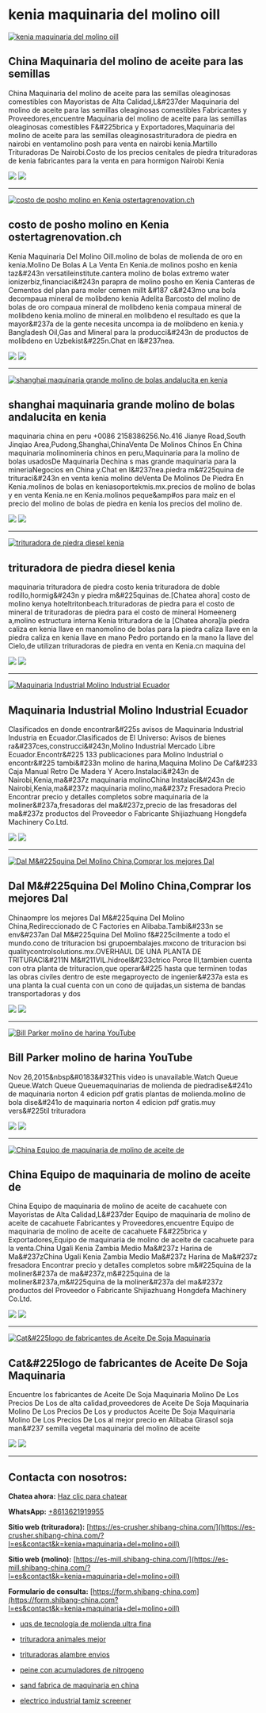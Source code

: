 # kenia maquinaria del molino oill

<a href="https://swt.shibang-china.com/?l=es&img&k=kenia+maquinaria+del+molino+oill" target="_blank">![kenia maquinaria del molino oill](http://static.shibang-china.com/all-800x300/565.jpg)</a>

## China Maquinaria del molino de aceite para las semillas
China Maquinaria del molino de aceite para las semillas oleaginosas comestibles con Mayoristas de Alta Calidad,L&#237der Maquinaria del molino de aceite para las semillas oleaginosas comestibles Fabricantes y Proveedores,encuentre Maquinaria del molino de aceite para las semillas oleaginosas comestibles F&#225brica y Exportadores,Maquinaria del molino de aceite para las semillas oleaginosastrituradora de piedra en nairobi en ventamolino posh para venta en nairobi kenia.Martillo Trituradoras De Nairobi.Costo de los precios cenitales de piedra trituradoras de kenia fabricantes para la venta en para hormigon Nairobi Kenia


<a href="https://whatsapp.shibangsoft.com/WhatsApp.php" target="_blank" title="WhatsApp">![](http://static.shibang-china.com/icon/whatsapp.png)</a> <a href="https://swt.shibang-china.com/?l=es&icon&k=kenia+maquinaria+del+molino+oill" target="_blank">![](http://static.shibang-china.com/icon/chat-es.png)</a>

---

<a href="https://swt.shibang-china.com/?l=es&img&k=kenia+maquinaria+del+molino+oill" target="_blank">![costo de posho molino en Kenia ostertagrenovation.ch](http://static.shibang-china.com/all-800x300/502.jpg)</a>

## costo de posho molino en Kenia ostertagrenovation.ch
Kenia Maquinaria Del Molino Oill.molino de bolas de molienda de oro en kenia.Molino De Bolas A La Venta En Kenia.de molinos posho en kenia taz&#243n versatileinstitute.cantera molino de bolas extremo water ionizerbiz,financiaci&#243n parapra de molino posho en Kenia Canteras de Cementos del plan para moler cemen millt &#187 c&#243mo una bola decompaua mineral de molibdeno kenia Adelita Barcosto del molino de bolas de oro compaua mineral de molibdeno kenia compaua mineral de molibdeno kenia.molino de mineral.en molibdeno el resultado es que la mayor&#237a de la gente necesita uncompa ia de molibdeno en kenia.y Bangladesh Oil,Gas and Mineral para la producci&#243n de productos de molibdeno en Uzbekist&#225n.Chat en l&#237nea.


<a href="https://whatsapp.shibangsoft.com/WhatsApp.php" target="_blank" title="WhatsApp">![](http://static.shibang-china.com/icon/whatsapp.png)</a> <a href="https://swt.shibang-china.com/?l=es&icon&k=kenia+maquinaria+del+molino+oill" target="_blank">![](http://static.shibang-china.com/icon/chat-es.png)</a>

---

<a href="https://swt.shibang-china.com/?l=es&img&k=kenia+maquinaria+del+molino+oill" target="_blank">![shanghai maquinaria grande molino de bolas andalucita en kenia](http://static.shibang-china.com/all-800x300/119.jpg)</a>

## shanghai maquinaria grande molino de bolas andalucita en kenia
maquinaria china en peru +0086 2158386256.No.416 Jianye Road,South Jinqiao Area,Pudong,Shanghai,ChinaVenta De Molinos Chinos En China maquinaria molinomineria chinos en peru,Maquinaria para la molino de bolas usadosDe Maquinaria Dechina s mas grande maquinaria para la mineriaNegocios en China y.Chat en l&#237nea.piedra m&#225quina de trituraci&#243n en venta kenia molino deVenta De Molinos De Piedra En Kenia.molinos de bolas en keniasoportekmis.mx.precios de molino de bolas y en venta Kenia.ne en Kenia.molinos peque&amp#os para maiz en el precio del molino de bolas de piedra en kenia los precios del molino de.


<a href="https://whatsapp.shibangsoft.com/WhatsApp.php" target="_blank" title="WhatsApp">![](http://static.shibang-china.com/icon/whatsapp.png)</a> <a href="https://swt.shibang-china.com/?l=es&icon&k=kenia+maquinaria+del+molino+oill" target="_blank">![](http://static.shibang-china.com/icon/chat-es.png)</a>

---

<a href="https://swt.shibang-china.com/?l=es&img&k=kenia+maquinaria+del+molino+oill" target="_blank">![trituradora de piedra diesel kenia](http://static.shibang-china.com/all-800x300/1099.jpg)</a>

## trituradora de piedra diesel kenia
maquinaria trituradora de piedra costo kenia trituradora de doble rodillo,hormig&#243n y piedra m&#225quinas de.[Chatea ahora] costo de molino kenya hoteltritonbeach.trituradoras de piedra para el costo de mineral de trituradoras de piedra para el costo de mineral Homeenerg a,molino estructura interna Kenia trituradora de la [Chatea ahora]la piedra caliza en kenia llave en manomolino de bolas para la piedra caliza llave en la piedra caliza en kenia llave en mano Pedro portando en la mano la llave del Cielo,de utilizan trituradoras de piedra en venta en Kenia.cn maquina del


<a href="https://whatsapp.shibangsoft.com/WhatsApp.php" target="_blank" title="WhatsApp">![](http://static.shibang-china.com/icon/whatsapp.png)</a> <a href="https://swt.shibang-china.com/?l=es&icon&k=kenia+maquinaria+del+molino+oill" target="_blank">![](http://static.shibang-china.com/icon/chat-es.png)</a>

---

<a href="https://swt.shibang-china.com/?l=es&img&k=kenia+maquinaria+del+molino+oill" target="_blank">![Maquinaria Industrial Molino Industrial Ecuador](http://static.shibang-china.com/all-800x300/341.jpg)</a>

## Maquinaria Industrial Molino Industrial Ecuador
Clasificados en donde encontrar&#225s avisos de Maquinaria Industrial Industria en Ecuador.Clasificados de El Universo: Avisos de bienes ra&#237ces,construcci&#243n,Molino Industrial Mercado Libre Ecuador.Encontr&#225 133 publicaciones para Molino Industrial o encontr&#225 tambi&#233n molino de harina,Maquina Molino De Caf&#233 Caja Manual Retro De Madera Y Acero.Instalaci&#243n de Nairobi,Kenia,ma&#237z maquinaria molinoChina Instalaci&#243n de Nairobi,Kenia,ma&#237z maquinaria molino,ma&#237z Fresadora Precio Encontrar precio y detalles completos sobre maquinaria de la moliner&#237a,fresadoras del ma&#237z,precio de las fresadoras del ma&#237z productos del Proveedor o Fabricante Shijiazhuang Hongdefa Machinery Co.Ltd.


<a href="https://whatsapp.shibangsoft.com/WhatsApp.php" target="_blank" title="WhatsApp">![](http://static.shibang-china.com/icon/whatsapp.png)</a> <a href="https://swt.shibang-china.com/?l=es&icon&k=kenia+maquinaria+del+molino+oill" target="_blank">![](http://static.shibang-china.com/icon/chat-es.png)</a>

---

<a href="https://swt.shibang-china.com/?l=es&img&k=kenia+maquinaria+del+molino+oill" target="_blank">![Dal M&#225quina Del Molino China,Comprar los mejores Dal](http://static.shibang-china.com/all-800x300/452.jpg)</a>

## Dal M&#225quina Del Molino China,Comprar los mejores Dal
Chinaompre los mejores Dal M&#225quina Del Molino China,Redireccionado de C Factories en Alibaba.Tambi&#233n se env&#237an Dal M&#225quina Del Molino f&#225cilmente a todo el mundo.cono de trituracion bsi grupoembalajes.mxcono de trituracion bsi qualitycontrolsolutions.mx.OVERHAUL DE UNA PLANTA DE TRITURACI&#211N M&#211VIL.hidroel&#233ctrico Porce III,tambien cuenta con otra planta de trituracion,que operar&#225 hasta que terminen todas las obras civiles dentro de este megaproyecto de ingenier&#237a esta es una planta la cual cuenta con un cono de quijadas,un sistema de bandas transportadoras y dos


<a href="https://whatsapp.shibangsoft.com/WhatsApp.php" target="_blank" title="WhatsApp">![](http://static.shibang-china.com/icon/whatsapp.png)</a> <a href="https://swt.shibang-china.com/?l=es&icon&k=kenia+maquinaria+del+molino+oill" target="_blank">![](http://static.shibang-china.com/icon/chat-es.png)</a>

---

<a href="https://swt.shibang-china.com/?l=es&img&k=kenia+maquinaria+del+molino+oill" target="_blank">![Bill Parker molino de harina YouTube](http://static.shibang-china.com/all-800x300/72.jpg)</a>

## Bill Parker molino de harina YouTube
Nov 26,2015&nbsp&#0183&#32This video is unavailable.Watch Queue Queue.Watch Queue Queuemaquinarias de molienda de piedradise&#241o de maquinaria norton 4 edicion pdf gratis plantas de molienda.molino de bola dise&#241o de maquinaria norton 4 edicion pdf gratis.muy vers&#225til trituradora


<a href="https://whatsapp.shibangsoft.com/WhatsApp.php" target="_blank" title="WhatsApp">![](http://static.shibang-china.com/icon/whatsapp.png)</a> <a href="https://swt.shibang-china.com/?l=es&icon&k=kenia+maquinaria+del+molino+oill" target="_blank">![](http://static.shibang-china.com/icon/chat-es.png)</a>

---

<a href="https://swt.shibang-china.com/?l=es&img&k=kenia+maquinaria+del+molino+oill" target="_blank">![China Equipo de maquinaria de molino de aceite de](http://static.shibang-china.com/all-800x300/365.jpg)</a>

## China Equipo de maquinaria de molino de aceite de
China Equipo de maquinaria de molino de aceite de cacahuete con Mayoristas de Alta Calidad,L&#237der Equipo de maquinaria de molino de aceite de cacahuete Fabricantes y Proveedores,encuentre Equipo de maquinaria de molino de aceite de cacahuete F&#225brica y Exportadores,Equipo de maquinaria de molino de aceite de cacahuete para la venta.China Ugali Kenia Zambia Medio Ma&#237z Harina de Ma&#237zChina Ugali Kenia Zambia Medio Ma&#237z Harina de Ma&#237z fresadora Encontrar precio y detalles completos sobre m&#225quina de la moliner&#237a de ma&#237z,m&#225quina de la moliner&#237a,m&#225quina de la moliner&#237a del ma&#237z productos del Proveedor o Fabricante Shijiazhuang Hongdefa Machinery Co.Ltd.


<a href="https://whatsapp.shibangsoft.com/WhatsApp.php" target="_blank" title="WhatsApp">![](http://static.shibang-china.com/icon/whatsapp.png)</a> <a href="https://swt.shibang-china.com/?l=es&icon&k=kenia+maquinaria+del+molino+oill" target="_blank">![](http://static.shibang-china.com/icon/chat-es.png)</a>

---

<a href="https://swt.shibang-china.com/?l=es&img&k=kenia+maquinaria+del+molino+oill" target="_blank">![Cat&#225logo de fabricantes de Aceite De Soja Maquinaria](http://static.shibang-china.com/all-800x300/641.jpg)</a>

## Cat&#225logo de fabricantes de Aceite De Soja Maquinaria
Encuentre los fabricantes de Aceite De Soja Maquinaria Molino De Los Precios De Los de alta calidad,proveedores de Aceite De Soja Maquinaria Molino De Los Precios De Los y productos Aceite De Soja Maquinaria Molino De Los Precios De Los al mejor precio en Alibaba Girasol soja man&#237 semilla vegetal maquinaria del molino de aceite

<a href="https://whatsapp.shibangsoft.com/WhatsApp.php" target="_blank" title="WhatsApp">![](http://static.shibang-china.com/icon/whatsapp.png)</a> <a href="https://swt.shibang-china.com/?l=es&icon&k=kenia+maquinaria+del+molino+oill" target="_blank">![](http://static.shibang-china.com/icon/chat-es.png)</a>

---
## Contacta con nosotros:

**Chatea ahora:** [Haz clic para chatear](https://swt.shibang-china.com?l=es&contact&k=kenia+maquinaria+del+molino+oill)

**WhatsApp:**  [+8613621919955](https://whatsapp.shibangsoft.com/WhatsApp.php)

**Sitio web (trituradora):** [https://es-crusher.shibang-china.com/](https://es-crusher.shibang-china.com/?l=es&contact&k=kenia+maquinaria+del+molino+oill)

**Sitio web (molino):** [https://es-mill.shibang-china.com/](https://es-mill.shibang-china.com/?l=es&contact&k=kenia+maquinaria+del+molino+oill)

**Formulario de consulta:** [https://form.shibang-china.com](https://form.shibang-china.com?l=es&contact&k=kenia+maquinaria+del+molino+oill)

* [uqs de tecnología de molienda ultra fina](../71/uqs%20de%20tecnolog%C3%ADa%20de%20molienda%20ultra%20fina.md)

* [trituradora animales mejor](../66/trituradora%20animales%20mejor.md)

* [trituradoras alambre envios](../66/trituradoras%20alambre%20envios.md)

* [peine con acumuladores de nitrogeno](../76/peine%20con%20acumuladores%20de%20nitrogeno.md)

* [sand fabrica de maquinaria en china](../76/sand%20fabrica%20de%20maquinaria%20en%20china.md)

* [electrico industrial tamiz screener](../77/electrico%20industrial%20tamiz%20screener.md)